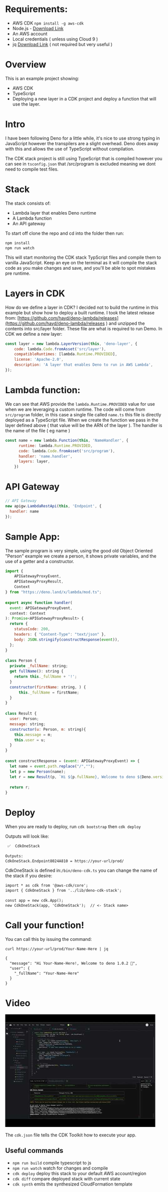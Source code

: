 # Requirements:
- AWS CDK
```npm install -g aws-cdk```
- Node.js - [Download Link](https://nodejs.org/en/download/)
- An AWS account
- Local credentials ( unless using Cloud 9 )
- jq [Download Link](https://stedolan.github.io/jq/) ( not required but very useful )

# Overview

This is an example project showing:
- AWS CDK
- TypeScript
- Deploying a new layer in a CDK project and deploy a function that will use the layer.

# Intro
I have been following Deno for a little while, it's nice to use strong typing in JavaScript however the transpilers are a slight overhead. Deno does away with this and allows the use of TypeScript without compilation.

The CDK stack project is still using TypeScript that is compiled however you can see in ```tsconfig.json``` that /src/program is excluded meaning we dont need to compile test files.

# Stack
The stack consists of:
- Lambda layer that enables Deno runtime
- A Lambda function
- An API gateway

To start off clone the repo and cd into the folder then run:

```console
npm install
npm run watch
```

This will start monitoring the CDK stack TypScript files and compile them to vanilla JavaScript.  Keep an eye on the terminal as it will compile the stack code as you make changes and save, and you'll be able to spot mistakes pre runtime.

# Layers in CDK
How do we define a layer in CDK?  I decided not to build the runtime in this example but show how to deploy a built runtime.  I took the latest release from: 
[https://github.com/hayd/deno-lambda/releases](https://github.com/hayd/deno-lambda/releases
) and unzipped the contents into src/layer folder.  These file are what is required to run Demo.  In CDK we define a new layer:

```js
const layer = new lambda.LayerVersion(this, 'deno-layer', {
    code: lambda.Code.fromAsset('src/layer'),
    compatibleRuntimes: [lambda.Runtime.PROVIDED],
    license: 'Apache-2.0',
    description: 'A layer that enables Deno to run in AWS Lambda',
});
```

# Lambda function:
We can see that AWS provide the `lambda.Runtime.PROVIDED` value for use when we are leveraging a custom runtime.
The code will come from `src/program` folder, in this case a single file called `name.ts` this file is directly deployed as a TypeScript file.  When we create the function we pass in the layer defined above ( that value will be the ARN of the layer ).  The handler is the name of the file ( eg name )

```js
const name = new lambda.Function(this, 'NameHandler', {
      runtime: lambda.Runtime.PROVIDED,
      code: lambda.Code.fromAsset('src/program'),
      handler: 'name.handler',
      layers: layer,
    })
```

# API Gateway

```js
// API Gateway 
new apigw.LambdaRestApi(this, 'Endpoint', {
  handler: name
});
```

# Sample App:
The sample program is very simple, using the good old Object Oriented "Person" example we create a  person, it shows private variables, and the use of a getter and a constructor.

```js
import {
    APIGatewayProxyEvent,
    APIGatewayProxyResult,
    Context
} from "https://deno.land/x/lambda/mod.ts";

export async function handler(
  event: APIGatewayProxyEvent,
  context: Context
): Promise<APIGatewayProxyResult> {
  return {
    statusCode: 200,
    headers: { "Content-Type": "text/json" },
    body: JSON.stringify(constructResponse(event)),
  };
}

class Person {
  private _fullName: string;
  get fullName(): string {
    return this._fullName + '!';
  }
  constructor(firstName: string, ) {
      this._fullName = firstName;
  }
}

class Result {
  user: Person;
  message: string;
  constructor(u: Person, m: string){
    this.message = m;
    this.user = u;
  }
}

const constructResponse = (event: APIGatewayProxyEvent) => {
  let name = event.path.replace("/","");
  let p = new Person(name);
  let r = new Result(p, `Hi ${p.fullName}, Welcome to deno ${Deno.version.deno} 🦕`);

  return r;
}
```

# Deploy
When you are ready to deploy, run ```cdk bootstrap``` then ```cdk deploy```

Outputs will look like:
```
 ✅  CdkOneStack

Outputs:
CdkOneStack.Endpoint8024A810 = https://your-url/prod/
```

CdkOneStack is defined in:```/bin/deno-cdk.ts``` you can change the name of the stack if you desire:

```#!/usr/bin/env node
import * as cdk from '@aws-cdk/core';
import { CdkOneStack } from '../lib/deno-cdk-stack';

const app = new cdk.App();
new CdkOneStack(app, 'CdkOneStack');  // <- Stack name>
```

# Call your function!
You can call this by issuing the command:
```console
curl https://your-url/prod/Your-Name-Here | jq
```

```console
{
  "message": "Hi Your-Name-Here!, Welcome to deno 1.0.2 🦕",
  "user": {
    "_fullName": "Your-Name-Here"
  }
}

```

# Video
[![IMAGE ALT TEXT HERE](0.jpg)](https://www.youtube.com/watch?v=qgxB8CYYqxE)


The `cdk.json` file tells the CDK Toolkit how to execute your app.

## Useful commands

 * `npm run build`   compile typescript to js
 * `npm run watch`   watch for changes and compile
 * `cdk deploy`      deploy this stack to your default AWS account/region
 * `cdk diff`        compare deployed stack with current state
 * `cdk synth`       emits the synthesized CloudFormation template
